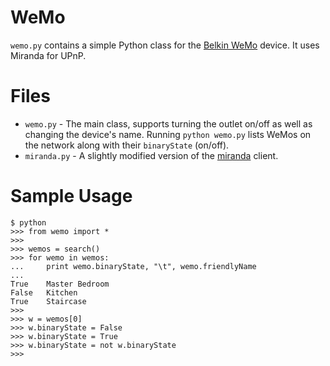 WeMo
====

`wemo.py` contains a simple Python class for the [Belkin WeMo](http://www.amazon.com/gp/product/B0089WFPRO/ref=as_li_qf_sp_asin_il_tl?ie=UTF8&tag=snosrap02-20&linkCode=as2&camp=1789&creative=9325&creativeASIN=B0089WFPRO) device.  It uses Miranda for UPnP.

Files
=====
* `wemo.py` - The main class, supports turning the outlet on/off as well as changing the device's name.  Running `python wemo.py` lists WeMos on the network along with their `binaryState` (on/off).
* `miranda.py` - A slightly modified version of the [miranda](http://code.google.com/p/miranda-upnp/) client.

Sample Usage
============

	$ python
	>>> from wemo import *
	>>> 
	>>> wemos = search()
	>>> for wemo in wemos:
	...     print wemo.binaryState, "\t", wemo.friendlyName
	... 
	True 	Master Bedroom
	False 	Kitchen
	True 	Staircase
	>>> 
	>>> w = wemos[0]
	>>> w.binaryState = False
	>>> w.binaryState = True
	>>> w.binaryState = not w.binaryState
	>>> 

